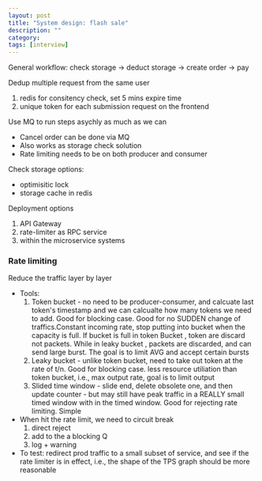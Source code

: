 ```yaml
---
layout: post
title: "System design: flash sale"
description: ""
category: 
tags: [interview]
---
```


General workflow: check storage -> deduct storage ->  create order -> pay

Dedup multiple request from the same user
1. redis for consitency check, set 5 mins expire time
2. unique token for each submission request on the frontend

Use MQ to run steps asychly as much as we can
* Cancel order can be done via MQ
* Also works as storage check solution
* Rate limiting needs to be on both producer and consumer

Check storage options:
* optimisitic lock
* storage cache in redis

Deployment options
1. API Gateway
2. rate-limiter as RPC service
3. within the microservice systems


### Rate limiting

Reduce the traffic layer by layer
* Tools:
  1. Token bucket - no need to be producer-consumer, and calcuate last token's timestamp and we can calcualte how many tokens we need to add. Good for blocking case. Good for no SUDDEN change of traffics.Constant incoming rate, stop putting into bucket when the capacity is full. If bucket is full in token Bucket , token are discard not packets. While in leaky bucket , packets are discarded, and can send large burst. The goal is to limit AVG and accept certain bursts
  2. Leaky bucket - unlike token bucket, need to take out token at the rate of t/n. Good for blocking case. less resource utiliation than token bucket, i.e., max output rate, goal is to limit output
  3. Slided time window - slide end, delete obsolete one, and then update counter - but may still have peak traffic in a REALLY small timed window with in the timed window. Good for rejecting rate limiting. Simple
* When hit the rate limit, we need to circuit break
  1. direct reject
  2. add to the a blocking Q
  3. log + warning
* To test: redirect prod traffic to a small subset of service, and see if the rate limiter is in effect, i.e., the shape of the TPS graph should be more reasonable

